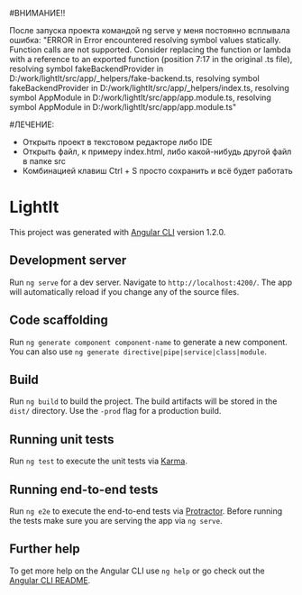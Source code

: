 #ВНИМАНИЕ!!

После запуска проекта командой ng serve у меня постоянно всплывала ошибка: 
"ERROR in Error encountered resolving symbol values statically. Function calls 
are not supported. Consider replacing the function or lambda with a reference to 
an exported function (position 7:17 in the original .ts file), resolving symbol 
fakeBackendProvider in D:/work/lightIt/src/app/_helpers/fake-backend.ts, resolving 
symbol fakeBackendProvider in D:/work/lightIt/src/app/_helpers/index.ts, resolving 
symbol AppModule in D:/work/lightIt/src/app/app.module.ts, resolving symbol AppModule 
in D:/work/lightIt/src/app/app.module.ts"

#ЛЕЧЕНИЕ:
<ul>
	<li>Открыть проект в текстовом редакторе либо IDE </li>
	<li>Открыть файл, к примеру index.html, либо какой-нибудь другой файл в папке src</li>
	<li>Комбинацией клавиш Ctrl + S просто сохранить и всё будет работать</li>
</ul>

# LightIt

This project was generated with [Angular CLI](https://github.com/angular/angular-cli) version 1.2.0.

## Development server

Run `ng serve` for a dev server. Navigate to `http://localhost:4200/`. The app will automatically reload if you change any of the source files.

## Code scaffolding

Run `ng generate component component-name` to generate a new component. You can also use `ng generate directive|pipe|service|class|module`.

## Build

Run `ng build` to build the project. The build artifacts will be stored in the `dist/` directory. Use the `-prod` flag for a production build.

## Running unit tests

Run `ng test` to execute the unit tests via [Karma](https://karma-runner.github.io).

## Running end-to-end tests

Run `ng e2e` to execute the end-to-end tests via [Protractor](http://www.protractortest.org/).
Before running the tests make sure you are serving the app via `ng serve`.

## Further help

To get more help on the Angular CLI use `ng help` or go check out the [Angular CLI README](https://github.com/angular/angular-cli/blob/master/README.md).
